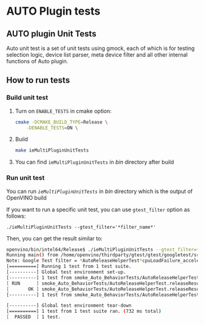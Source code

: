 # AUTO Plugin tests

## AUTO plugin Unit Tests

Auto unit test is a set of unit tests using gmock, each of which is for testing selection logic, device list parser, meta device filter and all other internal functions of Auto plugin.

## How to run tests

### Build unit test

1. Turn on `ENABLE_TESTS` in cmake option:

   ```bash
   cmake -DCMAKE_BUILD_TYPE=Release \
       -DENABLE_TESTS=ON \
   ```

2. Build

   ```bash
   make ieMultiPluginUnitTests
   ```

3. You can find `ieMultiPluginUnitTests` in *bin* directory after build

### Run unit test

You can run _`ieMultiPluginUnitTests`_ in *bin* directory which is the output of OpenVINO build

If you want to run a specific unit test, you can use `gtest_filter` option as follows:

```
./ieMultiPluginUnitTests --gtest_filter='*filter_name*'
```

Then, you can get the result similar to:

```bash
openvino/bin/intel64/Release$ ./ieMultiPluginUnitTests --gtest_filter=*AutoReleaseHelperTest*cpuLoadFailure_accelerateorLoadFailure*
Running main() from /home/openvino/thirdparty/gtest/gtest/googletest/src/gtest_main.cc
Note: Google Test filter = *AutoReleaseHelperTest*cpuLoadFailure_accelerateorLoadFailure*
[==========] Running 1 test from 1 test suite.
[----------] Global test environment set-up.
[----------] 1 test from smoke_Auto_BehaviorTests/AutoReleaseHelperTest
[ RUN      ] smoke_Auto_BehaviorTests/AutoReleaseHelperTest.releaseResource/cpuLoadFailure_accelerateorLoadFailure
[       OK ] smoke_Auto_BehaviorTests/AutoReleaseHelperTest.releaseResource/cpuLoadFailure_accelerateorLoadFailure (732 ms)
[----------] 1 test from smoke_Auto_BehaviorTests/AutoReleaseHelperTest (732 ms total)

[----------] Global test environment tear-down
[==========] 1 test from 1 test suite ran. (732 ms total)
[  PASSED  ] 1 test.
```